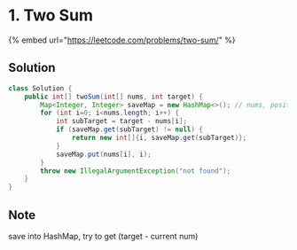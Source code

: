 # 1. Two Sum

{% embed url="https://leetcode.com/problems/two-sum/" %}

## Solution

```java
class Solution {
    public int[] twoSum(int[] nums, int target) {
        Map<Integer, Integer> saveMap = new HashMap<>(); // nums, position
        for (int i=0; i<nums.length; i++) {
            int subTarget = target - nums[i];
            if (saveMap.get(subTarget) != null) {
                return new int[]{i, saveMap.get(subTarget)};
            }
            saveMap.put(nums[i], i);
        }
        throw new IllegalArgumentException("not found");
    }
}
```

## Note

save into HashMap, try to get \(target - current num\)

